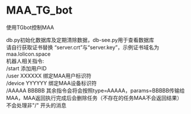 # MAA_TG_bot
使用TGbot控制MAA
  
db.py初始化数据库及定期清除数据，db-see.py用于查看数据库  
请自行获取证书替换 “server.crt”与“server.key”，示例证书域名为 maa.lolicon.space  
机器人相关指令:  
/start 添加用户ID  
/user XXXXXX 绑定MAA用户标识符  
/device YYYYYY 绑定MAA设备标识符  
/AAAAA BBBBB 其余指令会将会按照type=AAAAA，params=BBBBB传输给MAA，MAA返回执行完成后会删除任务（不存在的任务MAA不会返回结果）  
不会处理非"/" 开头的消息